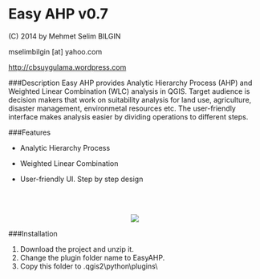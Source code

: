 Easy AHP v0.7
==========


(C) 2014 by Mehmet Selim BILGIN

mselimbilgin [at] yahoo.com

http://cbsuygulama.wordpress.com



###Description
Easy AHP provides Analytic Hierarchy Process (AHP) and Weighted Linear Combination (WLC) analysis in QGIS. Target audience is decision makers that work on suitability analysis for land use, agriculture, disaster management, environmetal resources etc.
The user-friendly interface makes analysis easier by dividing operations to different steps.


###Features
   
   - Analytic Hierarchy Process

   - Weighted Linear Combination

   - User-friendly UI. Step by step design

<p class="western"><br><br>
</p>

<p align="center">
  <img src="https://lh3.googleusercontent.com/-tuSjKJrq1Ro/U_Dj6vWf_cI/AAAAAAAAAog/cJxYXPeMqVA/w665-h553-no/git.png" />
</p>



###Installation

1. Download the project and unzip it.
2. Change the plugin folder name to EasyAHP. 
3. Copy this folder to .qgis2\python\plugins\  
